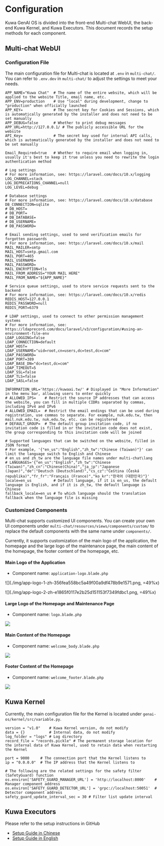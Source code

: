 # Configuration

Kuwa GenAI OS is divided into the front-end Multi-chat WebUI, the back-end Kuwa Kernel, and Kuwa Executors. This document records the setup methods for each component.

## Multi-chat WebUI
### Configuration File

The main configuration file for Multi-chat is located at `.env` in `multi-chat/`. You can refer to `.env.dev` in `multi-chat/` to adjust the settings to meet your needs.

```
APP_NAME="Kuwa Chat"  # The name of the entire website, which will be applied to the website Title, email name, etc.
APP_ENV=production    # Use "local" during development, change to "production" when officially launched
APP_KEY=              # The secret key for Cookies and Sessions, which is automatically generated by the installer and does not need to be set manually
APP_DEBUG=false       # Whether to print debug messages
APP_URL=http://127.0.0.1/ # The publicly accessible URL for the website
API_Key=              # The secret key used for internal API calls, which is automatically generated by the installer and does not need to be set manually

Email_Required=true   # Whether to require email when logging in, usually it's best to keep it true unless you need to rewrite the login authentication method

# Log settings
# For more information, see: https://laravel.com/docs/10.x/logging
LOG_CHANNEL=stack
LOG_DEPRECATIONS_CHANNEL=null
LOG_LEVEL=debug

# Database settings
# For more information, see: https://laravel.com/docs/10.x/database
DB_CONNECTION=sqlite
# DB_HOST=
# DB_PORT=
# DB_DATABASE=
# DB_USERNAME=
# DB_PASSWORD=

# Email sending settings, used to send verification emails for forgotten passwords
# For more information, see: https://laravel.com/docs/10.x/mail
MAIL_MAILER=smtp
MAIL_HOST=smtp.gmail.com
MAIL_PORT=465
MAIL_USERNAME=
MAIL_PASSWORD=
MAIL_ENCRYPTION=tls
MAIL_FROM_ADDRESS="YOUR MAIL HERE"
MAIL_FROM_NAME="${APP_NAME}"

# Service queue settings, used to store service requests sent to the backend
# For more information, see: https://laravel.com/docs/10.x/redis
REDIS_HOST=127.0.0.1
REDIS_PASSWORD=null
REDIS_PORT=6379

# LDAP settings, used to connect to other permission management systems
# For more information, see: https://ldaprecord.com/docs/laravel/v3/configuration/#using-an-environment-file-env
LDAP_LOGGING=false
LDAP_CONNECTION=default
LDAP_HOST=
LDAP_USERNAME="uid=root,cn=users,dc=test,dc=com"
LDAP_PASSWORD=
LDAP_PORT=389
LDAP_BASE_DN="dc=test,dc=com"
LDAP_TIMEOUT=5
LDAP_SSL=false
LDAP_TLS=false
LDAP_SASL=false

INFORMATION_URL='https://kuwaai.tw/' # Displayed in "More Information" in the menu bar, allowing users to enter quickly
# ALLOWED_IPS=    # Restrict the source IP addresses that can access the website, you can fill in multiple CIDRs separated by commas, including IPv4 and IPv6
# ALLOWED_EMAIL=  # Restrict the email endings that can be used during registration, use commas to separate. For example, nuk.edu.tw, then mail.nuk.edu.tw, nuk.edu.tw, etc. can be registered
# DEFAULT_GROUP=  # The default group invitation code, if no invitation code is filled in or the invitation code does not exist, the group corresponding to this invitation code will be joined

# Supported languages that can be switched on the website, filled in JSON format
# For example, '{"en_us":"English","zh_tw":"Chinese (Taiwan)"}' can limit the language switch to English and Chinese
# en_us and zh_tw are the language file names under multi-chat\lang
# LANGUAGES='{"en_us":"English","zh_tw":"Chinese (Taiwan)","zh_cn":"Chinese(China)","ja_jp":"Japanese (Japan)","de":"Deutsch (Deutschland)","cs_cz":"Čeština (Česká republika)","fr_fr":"Français (France)","ko_kr":"한국어 (대한민국)"}'
locale=en_us          # Default language, if it is en_us, the default language is English, and if it is zh_tw, the default language is Chinese
fallback_locale=en_us # To which language should the translation fallback when the language file is missing
```

### Customized Components
Multi-chat supports customized UI components. You can create your own UI components under `multi-chat/resources/views/components/custom/` to replace the default components with the same name under `components/`.

Currently, it supports customization of the main logo of the application, the homepage and the large logo of the maintenance page, the main content of the homepage, the footer content of the homepage, etc.

#### Main Logo of the Application
- Component name: `application-logo.blade.php`

![](./img/app-logo-1-zh-356fea558bc5a49f00a9df478b9e1571.png, =49%x)

![](./img/app-logo-2-zh-e1865f0117e2b25d151153f7349fdbc1.png, =49%x)

#### Large Logo of the Homepage and Maintenance Page
- Component name: `logo.blade.php`  

![](./img/logo-zh-51413939ea2b071f83910cea54b1c608.png)

#### Main Content of the Homepage
- Component name: `welcome_body.blade.php`

![](./img/welcome-body-zh-ac34a0eb54fad6e5c682792fc44991a6.png)

#### Footer Content of the Homepage
- Component name: `welcome_footer.blade.php`

![](./img/welcome-footer-zh-310bb3644ca609c871efaf0c165173d2.png)

## Kuwa Kernel
Currently, the main configuration file for the Kernel is located under `genai-os/kernel/src/variable.py`.

```
version = "v1.0"    # Kuwa Kernel version, do not modify
data = {}           # Internal data, do not modify
log_folder = "logs" # Log directory
record_file = "records.pickle" # The permanent storage location for the internal data of Kuwa Kernel, used to retain data when restarting the Kernel

port = 9000     # The connection port that the Kernel listens to
ip = "0.0.0.0"  # The IP address that the Kernel listens to

# The following are the related settings for the safety filter (SafetyGuard) function
os.environ['SAFETY_GUARD_MANAGER_URL'] = 'http://localhost:8000'    # Manager component address
os.environ['SAFETY_GUARD_DETECTOR_URL'] = 'grpc://localhost:50051'  # Detector component address
safety_guard_update_interval_sec = 30 # Filter list update interval
```

## Kuwa Executors
Please refer to the setup instructions in GitHub
- [Setup Guide in Chinese](https://github.com/kuwaai/genai-os/blob/main/src/executor/README_TW.md)
- [Setup Guide in English](https://github.com/kuwaai/genai-os/tree/main/src/executor#readme)
